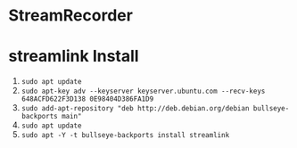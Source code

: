 # StreamRecorder
#
# streamlink Install
1. `sudo apt update`
2. `sudo apt-key adv --keyserver keyserver.ubuntu.com --recv-keys 648ACFD622F3D138 0E98404D386FA1D9`
3. `sudo add-apt-repository "deb http://deb.debian.org/debian bullseye-backports main"`
4. `sudo apt update`
5. `sudo apt -Y -t bullseye-backports install streamlink`
